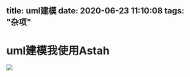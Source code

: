 title: uml建模
date: 2020-06-23 11:10:08
tags: "杂项"
---------
# uml建模我使用Astah
![](https://csdn-code.oss.aliyuncs.com/php-upload-images/20170417-2119-23655-1200/20160204110518135.png)


